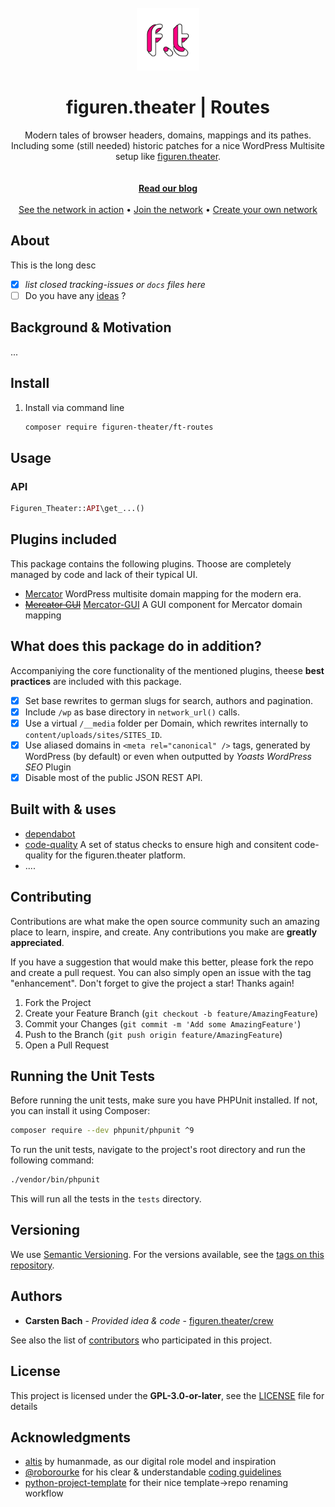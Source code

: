 <!-- PROJECT LOGO -->
<br />
<div align="center">
  <a href="https://github.com/figuren-theater/ft-routes">
    <img src="https://raw.githubusercontent.com/figuren-theater/logos/main/favicon.png" alt="figuren.theater Logo" width="100" height="100">
  </a>

  <h1 align="center">figuren.theater | Routes</h1>

  <p align="center">
    Modern tales of browser headers, domains, mappings and its pathes. Including some (still needed) historic patches for a nice WordPress Multisite setup like <a href="https://figuren.theater">figuren.theater</a>.
    <br /><br /><br />
    <a href="https://meta.figuren.theater/blog"><strong>Read our blog</strong></a>
    <br />
    <br />
    <a href="https://figuren.theater">See the network in action</a>
    •
    <a href="https://mein.figuren.theater">Join the network</a>
    •
    <a href="https://websites.fuer.figuren.theater">Create your own network</a>
  </p>
</div>

## About

This is the long desc

-   [x] _list closed tracking-issues or `docs` files here_
-   [ ] Do you have any [ideas](https://github.com/figuren-theater/ft-routes/issues/new) ?

## Background & Motivation

...

## Install

1. Install via command line
    ```sh
    composer require figuren-theater/ft-routes
    ```

## Usage

### API

```php
Figuren_Theater::API\get_...()
```

## Plugins included

This package contains the following plugins.
Thoose are completely managed by code and lack of their typical UI.

-   [Mercator](https://github.com/humanmade/Mercator/)
    WordPress multisite domain mapping for the modern era.
-   ~~[Mercator GUI](https://github.com/humanmade/Mercator-GUI)~~ [Mercator-GUI](https://github.com/carstingaxion/Mercator-GUI)
    A GUI component for Mercator domain mapping

## What does this package do in addition?

Accompaniying the core functionality of the mentioned plugins, theese **best practices** are included with this package.

-   [x] Set base rewrites to german slugs for search, authors and pagination.
-   [x] Include `/wp` as base directory in `network_url()` calls.
-   [x] Use a virtual `/__media` folder per Domain, which rewrites internally to `content/uploads/sites/SITES_ID`.
-   [x] Use aliased domains in `<meta rel="canonical" />` tags, generated by WordPress (by default) or even when outputted by _Yoasts WordPress SEO_ Plugin
-   [x] Disable most of the public JSON REST API.

## Built with & uses

-   [dependabot](/.github/dependabot.yml)
-   [code-quality](https://github.com/figuren-theater/code-quality/)
    A set of status checks to ensure high and consitent code-quality for the figuren.theater platform.
-   ....

## Contributing

Contributions are what make the open source community such an amazing place to learn, inspire, and create. Any contributions you make are **greatly appreciated**.

If you have a suggestion that would make this better, please fork the repo and create a pull request. You can also simply open an issue with the tag "enhancement".
Don't forget to give the project a star! Thanks again!

1. Fork the Project
2. Create your Feature Branch (`git checkout -b feature/AmazingFeature`)
3. Commit your Changes (`git commit -m 'Add some AmazingFeature'`)
4. Push to the Branch (`git push origin feature/AmazingFeature`)
5. Open a Pull Request

## Running the Unit Tests

Before running the unit tests, make sure you have PHPUnit installed. If not, you can install it using Composer:

```sh
composer require --dev phpunit/phpunit ^9
```

To run the unit tests, navigate to the project's root directory and run the following command:

```sh
./vendor/bin/phpunit
```

This will run all the tests in the `tests` directory.

## Versioning

We use [Semantic Versioning](http://semver.org/). For the versions
available, see the [tags on this repository](https://github.com/figuren-theater/ft-routes/tags).

## Authors

-   **Carsten Bach** - _Provided idea & code_ - [figuren.theater/crew](https://figuren.theater/crew/)

See also the list of [contributors](https://github.com/figuren-theater/ft-routes/contributors)
who participated in this project.

## License

This project is licensed under the **GPL-3.0-or-later**, see the [LICENSE](/LICENSE) file for
details

## Acknowledgments

-   [altis](https://github.com/search?q=org%3Ahumanmade+altis) by humanmade, as our digital role model and inspiration
-   [@roborourke](https://github.com/roborourke) for his clear & understandable [coding guidelines](https://docs.altis-dxp.com/guides/code-review/standards/)
-   [python-project-template](https://github.com/rochacbruno/python-project-template) for their nice template->repo renaming workflow
